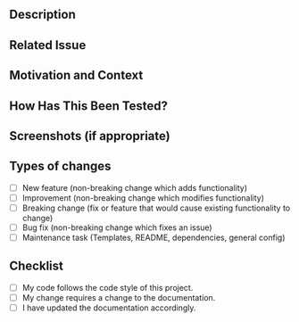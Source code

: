 ## Description
<!--- Describe your changes in detail -->

## Related Issue
<!--- This project only accepts pull requests related to open issues -->
<!--- If suggesting a new feature or change, please discuss it in an issue first
-->
<!--- If fixing a bug, there should be an issue describing it with steps to
reproduce -->
<!--- Please link to the issue here: -->

## Motivation and Context
<!--- Why is this change required? What problem does it solve? -->

## How Has This Been Tested?
<!--- Please describe in detail how you tested your changes. -->
<!--- Include details of your testing environment, and the tests you ran to -->
<!--- see how your change affects other areas of the code, etc. -->

## Screenshots (if appropriate)

## Types of changes

<!--- What types of changes does your code introduce? Put an `x` in all the
boxes that apply: -->

- [ ] New feature (non-breaking change which adds functionality)
- [ ] Improvement (non-breaking change which modifies functionality)
- [ ] Breaking change (fix or feature that would cause existing functionality to
  change)
- [ ] Bug fix (non-breaking change which fixes an issue)
- [ ] Maintenance task (Templates, README, dependencies, general config)

## Checklist

<!--- Go over all the following points, and put an `x` in all the boxes that
apply. -->
<!--- If you're unsure about any of these, don't hesitate to ask. We're here to
help! -->

- [ ] My code follows the code style of this project.
- [ ] My change requires a change to the documentation.
- [ ] I have updated the documentation accordingly.
